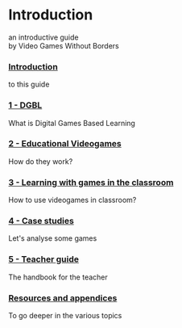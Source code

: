 # Introduction
an introductive guide  
by Video Games Without Borders

### [Introduction](dgbl/01_introduction.md)
to this guide
### [1 - DGBL](dgbl/10_dgbl.md)
What is Digital Games Based Learning
### [2 - Educational Videogames](dgbl/20_educational_videogames.md)
How do they work?
### [3 - Learning with games in the classroom](dgbl/30_learning.md)
How to use videogames in classroom?
### [4 - Case studies](dgbl/40_case_studies.md)
Let's analyse some games
### [5 - Teacher guide](dgbl/50_teacher_guide.md)
The handbook for the teacher
### [Resources and appendices](../99_resources/100_resources.md)
To go deeper in the various topics
